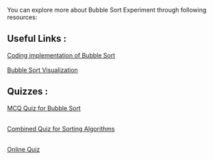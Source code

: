 You can explore more about Bubble Sort Experiment through following resources:  

## Useful Links :
[Coding implementation of Bubble Sort](https://www.geeksforgeeks.org/bubble-sort/)
<br><br>
[Bubble Sort Visualization](https://visualgo.net/bn/sorting?slide=1)

## Quizzes :
[MCQ Quiz for Bubble Sort](https://www.geeksforgeeks.org/quiz-bubblesort-gq/) <br><br>

[Combined Quiz for Sorting Algorithms](https://www.geeksforgeeks.org/algorithms-gq/searching-and-sorting-gq/)<br><br>

[Online Quiz](https://www.sparknotes.com/cs/sorting/bubble/problems/)

